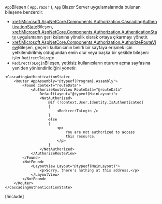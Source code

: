 `App`Bileşen ( `App.razor` ), `App` Blazor Server uygulamalarında bulunan bileşene benzerdir:

* <xref:Microsoft.AspNetCore.Components.Authorization.CascadingAuthenticationState>Bileşen, <xref:Microsoft.AspNetCore.Components.Authorization.AuthenticationState> uygulamanın geri kalanına yönelik olarak ortaya çıkarmayı yönetir.
* <xref:Microsoft.AspNetCore.Components.Authorization.AuthorizeRouteView>Bileşen, geçerli kullanıcının belirli bir sayfaya erişmek için yetkilendirilmiş olduğundan emin olur veya başka bir şekilde bileşeni işler `RedirectToLogin` .
* `RedirectToLogin`Bileşen, yetkisiz kullanıcıların oturum açma sayfasına yeniden yönlendirildiğini yönetir.

```razor
<CascadingAuthenticationState>
    <Router AppAssembly="@typeof(Program).Assembly">
        <Found Context="routeData">
            <AuthorizeRouteView RouteData="@routeData" 
                DefaultLayout="@typeof(MainLayout)">
                <NotAuthorized>
                    @if (!context.User.Identity.IsAuthenticated)
                    {
                        <RedirectToLogin />
                    }
                    else
                    {
                        <p>
                            You are not authorized to access 
                            this resource.
                        </p>
                    }
                </NotAuthorized>
            </AuthorizeRouteView>
        </Found>
        <NotFound>
            <LayoutView Layout="@typeof(MainLayout)">
                <p>Sorry, there's nothing at this address.</p>
            </LayoutView>
        </NotFound>
    </Router>
</CascadingAuthenticationState>
```

[!include[](../prefer-exact-matches.md)]
